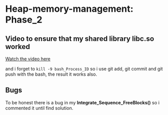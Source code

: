 # Heap-memory-management: Phase_2

## Video to ensure that my shared library libc.so worked
[Watch the video here](https://drive.google.com/file/d/1AG3aRUozcOrOS-SklSBHtYg21rizoodz/view?usp=drive_link)

and i forget to `kill -9 bash_Process_ID` so i use git add, git commit and git push with the bash, the result it works also.

## Bugs

To be honest there is a bug in my **Integrate_Sequence_FreeBlocks()** so i commented it until find solution.
